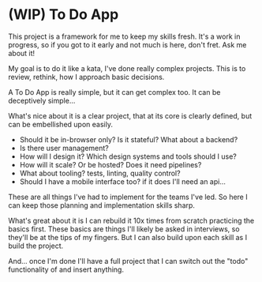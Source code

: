 # (WIP) To Do App

This project is a framework for me to keep my skills fresh. It's a work in progress, so if you got to it early and not much is here, don't fret. Ask me about it!

My goal is to do it like a kata, I've done really complex projects. This is to review, rethink, how I approach basic decisions.

A To Do App is really simple, but it can get complex too. It can be deceptively simple...

What's nice about it is a clear project, that at its core is clearly defined, but can be embellished upon easily.

- Should it be in-browser only? Is it stateful? What about a backend?
- Is there user management?
- How will I design it? Which design systems and tools should I use? 
- How will it scale? Or be hosted? Does it need pipelines?
- What about tooling? tests, linting, quality control?
- Should I have a mobile interface too? if it does I'll need an api...

These are all things I've had to implement for the teams I've led. So here I can keep those planning and implementation skills sharp.

What's great about it is I can rebuild it 10x times from scratch practicing the basics first. These basics are things I'll likely be asked in interviews, so they'll be at the tips of my fingers. But I can also build upon each skill as I build the project.

And... once I'm done I'll have a full project that I can switch out the "todo" functionality of and insert anything.